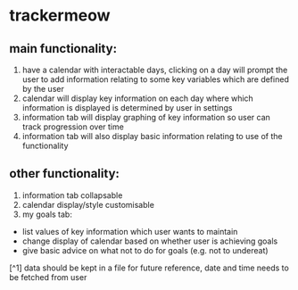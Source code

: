 # trackermeow

## main functionality:
1. have a calendar with interactable days, clicking on a day will prompt the user to add information relating to some key variables which are defined by the user
2. calendar will display key information on each day where which information is displayed is determined by user in settings
3. information tab will display graphing of key information so user can track progression over time
4. information tab will also display basic information relating to use of the functionality

## other functionality:
1. information tab collapsable
2. calendar display/style customisable
3. my goals tab:
- list values of key information which user wants to maintain
- change display of calendar based on whether user is achieving goals
- give basic advice on what not to do for goals (e.g. not to undereat)

[^1] data should be kept in a file for future reference, date and time needs to be fetched from user